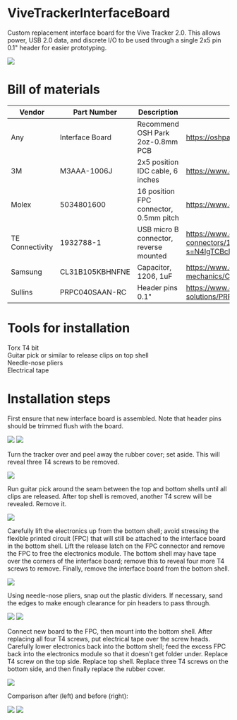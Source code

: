 # ViveTrackerInterfaceBoard

Custom replacement interface board for the Vive Tracker 2.0.  This allows power, USB 2.0 data, and discrete I/O to be used through a single 2x5 pin 0.1" header for easier prototyping.

![](Images/Tracker_Pinout.jpg)


# Bill of materials

| Vendor          | Part Number     | Description                            | Link                                                                |
| --------------- | --------------- | -------------------------------------- |-------------------------------------------------------------------- |
| Any             | Interface Board | Recommend OSH Park 2oz-0.8mm PCB       | https://oshpark.com/                                                |
| 3M              | M3AAA-1006J     | 2x5 position IDC cable, 6 inches       | https://www.digikey.com/en/products/detail/3m/M3AAA-1006J/229950    |
| Molex           | 5034801600      | 16 position FPC connector, 0.5mm pitch | https://www.digikey.com/en/products/detail/molex/5034801600/2356646 |
| TE Connectivity | 1932788-1       | USB micro B connector, reverse mounted | https://www.digikey.com/en/products/detail/te-connectivity-amp-connectors/1932788-1/4731822?s=N4IgTCBcDaIIwE4DMYDsAOdBaOIC6AvkA
| Samsung         | CL31B105KBHNFNE | Capacitor, 1206, 1uF                   | https://www.digikey.com/en/products/detail/samsung-electro-mechanics/CL31B105KBHNFNE/3891177
| Sullins         | PRPC040SAAN-RC  | Header pins 0.1"                       | https://www.digikey.com/en/products/detail/sullins-connector-solutions/PRPC040SAAN-RC/2775214 |


# Tools for installation

Torx T4 bit\
Guitar pick or similar to release clips on top shell\
Needle-nose pliers\
Electrical tape


# Installation steps

First ensure that new interface board is assembled.  Note that header pins should be trimmed flush with the board.

![](Images/New_Board_Bottom.jpg)
![](Images/New_Board_Top.jpg)

Turn the tracker over and peel away the rubber cover; set aside.  This will reveal three T4 screws to be removed.

![](Images/Installation_01_Remove_Screws.jpg)

Run guitar pick around the seam between the top and bottom shells until all clips are released.  After top shell is removed, another T4 screw will be revealed.  Remove it.

![](Images/Installation_02_Remove_Shell.jpg)

Carefully lift the electronics up from the bottom shell; avoid stressing the flexible printed circuit (FPC) that will still be attached to the interface board in the bottom shell.  Lift the release latch on the FPC connector and remove the FPC to free the electronics module.  The bottom shell may have tape over the corners of the interface board; remove this to reveal four more T4 screws to remove.  Finally, remove the interface board from the bottom shell.

![](Images/Installation_03_Remove_Electronics.jpg)

Using needle-nose pliers, snap out the plastic dividers.  If necessary, sand the edges to make enough clearance for pin headers to pass through.

![](Images/Installation_04_Snap_Dividers.jpg)
![](Images/Installation_05.jpg)

Connect new board to the FPC, then mount into the bottom shell.  After replacing all four T4 screws, put electrical tape over the screw heads.  Carefully lower electronics back into the bottom shell; feed the excess FPC back into the electronics module so that it doesn't get folder under.  Replace T4 screw on the top side.  Replace top shell.  Replace three T4 screws on the bottom side, and then finally replace the rubber cover.

![](Images/Installation_06_Attach_Board.jpg)

Comparison after (left) and before (right):

![](Images/Tracker_Before_After.jpg)
![](Images/Tracker_After_With_Cable.jpg)
